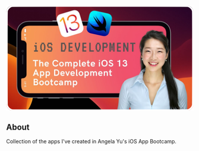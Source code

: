 <img width="1000" src="https://raw.githubusercontent.com/artexhibit/iOSAppBootcamp/main/Resources/bootcamp.png">

## About

Collection of the apps I've created in Angela Yu's iOS App Bootcamp.
